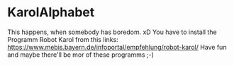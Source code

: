 # KarolAlphabet
This happens, when somebody has boredom. xD
You have to install the Programm Robot Karol from this links: https://www.mebis.bayern.de/infoportal/empfehlung/robot-karol/
Have fun and maybe there'll be mor of these programms ;-)
